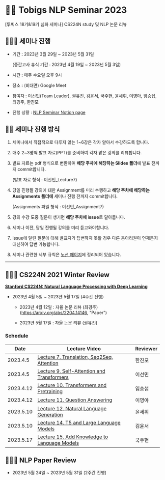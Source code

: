 # 🐻‍❄️ Tobigs NLP Seminar 2023
[투빅스 18기&19기 심화 세미나] CS224N study 및 NLP 논문 리뷰

## 👩🏼‍💻 세미나 진행
- 기간 : 2023년 3월 29일 ~ 2023년 5월 31일 

    (중간고사 휴식 기간 : 2023년 4월 19일 ~ 2023년 5월 3일)

- 시간 : 매주 수요일 오후 9시

- 장소 : (비대면) Google Meet

- 참여자 : 이선민(Team Leader), 권유진, 김윤서, 국주현, 윤세휘, 이영아, 임승섭, 최경주, 한진모

- 진행 상황 : [NLP Seminar Notion page](https://luminous-yard-33a.notion.site/b986ddab56e74b37922ea92636ff9893?v=0025adeb29334a398b6dbf7543d23fae, "Notion")

## 🙋🏽 세미나 진행 방식
1. 세미나에서 직접적으로 다루지 않는 1~6강은 각자 알아서 수강하도록 합니다.

2. 매주 2~3명씩 발표 자료(PPT)를 준비하여 각자 맡은 강의를 리뷰합니다.

3. 발표 자료는 pdf 형식으로 변환하여 **해당 주차에 해당하는 Slides 폴더**에 발표 전까지 commit합니다.

    (발표 자료 형식 : 이선민_Lecture7)

4. 당일 진행될 강의에 대한 Assignment를 미리 수행하고 **해당 주차에 해당하는 Assignments 폴더에** 세미나 진행 전까지 commit합니다.

    (Assignments 파일 형식 : 이선민_Assignment7)

5. 강의 수강 도중 질문이 생기면 **해당 주차에 issue**로 달아둡니다.

6. 세미나 이전, 당일 진행될 강의를 미리 듣고와야합니다.

7. Issue에 달린 질문에 대해 발표자가 답변하지 못할 경우 다른 동아리원이 언제든지 대신하여 답변 가능합니다.

8. 세미나 관련한 세부 규칙은 [노션 페이지](https://luminous-yard-33a.notion.site/seminar-RULE-6c171917ba43499ca7da15fd68651238, "Notion")에 정리되어 있습니다.

----------

## 👨🏻‍🏫 CS224N 2021 Winter Review

[**Stanford CS224N: Natural Language Processing with Deep Learning**](https://www.youtube.com/playlist?list=PLoROMvodv4rOSH4v6133s9LFPRHjEmbmJ, "Youtube")

- 2023년 4월 5일 ~ 2023년 5월 17일 (4주간 진행)

    -  2023년 4월 12일 : 자율 논문 리뷰 (최경주) (https://arxiv.org/abs/2204.14146, "Paper")
   
    - 2023년 5월 17일 : 자율 논문 리뷰 (권유진)


### Schedule

|Date|Lecture Video|Reviewer|
|---------|---|---|
|2023.4.5|[Lecture 7. Translation, Seq2Seq, Attention](https://www.youtube.com/watch?v=wzfWHP6SXxY&list=PLoROMvodv4rOSH4v6133s9LFPRHjEmbmJ&index=7, "Youtube")|한진모|
|2023.4.5|[Lecture 9. Self-Attention and Transformers](https://www.youtube.com/watch?v=ptuGllU5SQQ&list=PLoROMvodv4rOSH4v6133s9LFPRHjEmbmJ&index=9&t=64s, "Youtube")|이선민|
|2023.4.12|[Lecture 10. Transformers and Pretraining](https://www.youtube.com/watch?v=j9AcEI98C0o&list=PLoROMvodv4rOSH4v6133s9LFPRHjEmbmJ&index=10, "Youtube")|임승섭|
|2023.4.12|[Lecture 11. Question Answering](https://www.youtube.com/watch?v=NcqfHa0_YmU&list=PLoROMvodv4rOSH4v6133s9LFPRHjEmbmJ&index=11, "Youtube")|이영아|
|2023.5.10|[Lecture 12. Natural Language Generation](https://www.youtube.com/watch?v=1uMo8olr5ng&list=PLoROMvodv4rOSH4v6133s9LFPRHjEmbmJ&index=12, "Youtube")|윤세휘|
|2023.5.10|[Lecture 14. T5 and Large Language Models](https://www.youtube.com/watch?v=iHWkLvoSpTg&list=PLoROMvodv4rOSH4v6133s9LFPRHjEmbmJ&index=14, "Youtube")|김윤서|
|2023.5.17|[Lecture 15. Add Knowledge to Language Models](https://www.youtube.com/watch?v=y68RJVfGoto&list=PLoROMvodv4rOSH4v6133s9LFPRHjEmbmJ&index=15, "Youtube")|국주현|

## 👩🏻‍🏫 NLP Paper Review

- 2023년 5월 24일 ~ 2023년 5월 31일 (2주간 진행)




